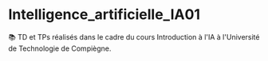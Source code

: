 # Intelligence_artificielle_IA01
:books: TD et TPs réalisés dans le cadre du cours Introduction à l'IA à l'Université de Technologie de Compiègne.  

